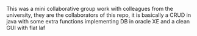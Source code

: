 This was a mini collaborative group work with colleagues from the university, they are the collaborators of this repo, it is basically a CRUD in java with some extra functions implementing DB in oracle XE and a clean GUI with flat laf
